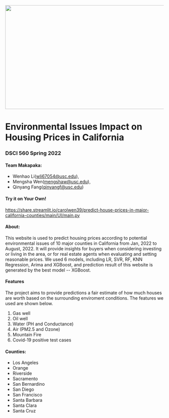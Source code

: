 <img src="makapaka_logo.gif" width="1400" height="330" />

# Environmental Issues Impact on Housing Prices in California 

### DSCI 560 Spring 2022

#### Team Makapaka:
- Wenhao Li(wli67054@usc.edu),
- Mengsha Wen(mengshaw@usc.edu),
- Qinyang Fang(qinyangf@usc.edu)

#### Try it on Your Own!
https://share.streamlit.io/carolwen39/predict-house-prices-in-major-california-counties/main/UI/main.py

#### About:
This website is used to predict housing prices according to potential environmental issues of 10 major counties in California from Jan, 2022 to August, 2022. It will provide insights for buyers when considering investing or living in the area, or for real estate agents when evaluating and setting reasonable prices. We used 6 models, including LR, SVR, RF, KNN Regression, Arima and XGBoost, and prediction result of this website is generated by the best model -- XGBoost.

#### Features
The project aims to provide predictions a fair estimate of how much houses are worth based on the surrounding enviroment conditions. The features we used are shown below.
1) Gas well
2) Oil well
3) Water (PH and Conductance)
4) Air (PM2.5 and Ozone)
5) Mountain Fire
6) Covid-19 positive test cases


#### Counties:
- Los Angeles
- Orange
- Riverside
- Sacramento
- San Bernardino
- San Diego
- San Francisco
- Santa Barbara
- Santa Clara
- Santa Cruz

